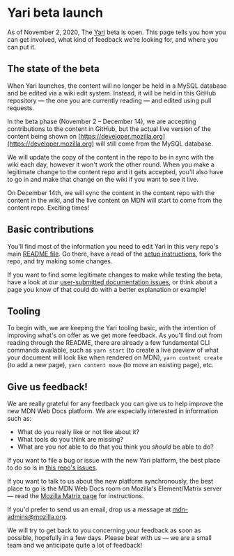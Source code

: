 # Yari beta launch

As of November 2, 2020, The [Yari](https://hacks.mozilla.org/2020/10/mdn-web-docs-evolves-lowdown-on-the-upcoming-new-platform/) beta is open. This page tells you how you can get involved, what kind of feedback we're looking for, and where you can put it.

## The state of the beta

When Yari launches, the content will no longer be held in a MySQL database and be edited via a wiki edit system. Instead, it will be held in this GitHub repository — the one you are currently reading — and edited using pull requests.

In the beta phase (November 2 – December 14), we are accepting contributions to the content in GitHub, but the actual live version of the content being shown on [https://developer.mozilla.org](https://developer.mozilla.org) will still come from the MySQL database.

We will update the copy of the content in the repo to be in sync with the wiki each day, however it won't work the other round. When you make a legitimate change to the content repo and it gets accepted, you'll also have to go in and make that change on the wiki if you want to see it live.

On December 14th, we will sync the content in the content repo with the content in the wiki, and the live content on MDN will start to come from the content repo. Exciting times!

## Basic contributions

You'll find most of the information you need to edit Yari in this very repo's main [README file](README.md). Go there, have a read of the [setup instructions](README.md#setup), fork the repo, and try making some changes.

If you want to find some legitimate changes to make while testing the beta, have a look at our [user-submitted documentation issues](https://github.com/mdn/sprints/issues), or think about a page you know of that could do with a better explanation or example!

## Tooling

To begin with, we are keeping the Yari tooling basic, with the intention of improving what's on offer as we get more feedback. As you'll find out from reading through the README, there are already a few fundamental CLI commands available, such as `yarn start` (to create a live preview of what your document will look like when rendered on MDN), `yarn content create` (to add a new page), `yarn content move` (to move an existing page), etc.

## Give us feedback!

We are really grateful for any feedback you can give us to help improve the new MDN Web Docs platform. We are especially interested in information such as:

* What do you really like or not like about it?
* What tools do you think are missing?
* What are you _not_ able to do that you think you _should_ be able to do?

If you want to file a bug or issue with the new Yari platform, the best place to do so is in [this repo's issues](./issues).

If you want to talk to us about the new platform synchronously, the best place to go is the MDN Web Docs room on Mozilla's Element/Matrix server — read the [Mozilla Matrix page](https://wiki.mozilla.org/Matrix) for instructions. 

If you'd prefer to send us an email, drop us a message at [mdn-admins@mozilla.org](mailto:mdn-admins@mozilla.org). 

We will try to get back to you concerning your feedback as soon as possible, hopefully in a few days. Please bear with us — we are a small team and we anticipate quite a lot of feedback!
